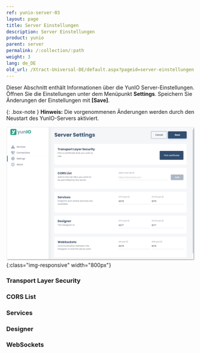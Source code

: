 ```yaml
---
ref: yunio-server-03
layout: page
title: Server Einstellungen
description: Server Einstellungen
product: yunio
parent: server
permalink: /:collection/:path
weight: 3
lang: de_DE
old_url: /Xtract-Universal-DE/default.aspx?pageid=server-einstellungen
---
```


Dieser Abschnitt enthält Informationen über die YunIO Server-Einstellungen.<br>
Öffnen Sie die Einstellungen unter dem Menüpunkt **Settings**. 
Speichern Sie Änderungen der Einstellungen mit **[Save]**.

{: .box-note }
**Hinweis:** Die vorgenommenen Änderungen werden durch den Neustart des YunIO-Servers aktiviert.

![Server-Settings](/img/content/yunio/Server-settings.png){:class="img-responsive" width="800px"}

### Transport Layer Security

### CORS List

### Services

### Designer

### WebSockets